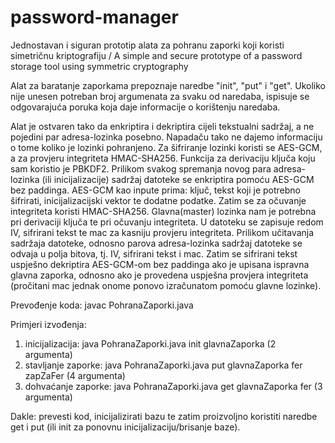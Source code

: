 # password-manager
Jednostavan i siguran prototip alata za pohranu zaporki koji koristi simetričnu kriptografiju / A simple and secure prototype of a password storage tool using symmetric cryptography


Alat za baratanje zaporkama prepoznaje naredbe "init", "put" i "get".
Ukoliko nije unesen potreban broj argumenata za svaku od naredaba, ispisuje se odgovarajuća poruka koja daje informacije o korištenju naredaba.

Alat je ostvaren tako da enkriptira i dekriptira cijeli tekstualni sadržaj, a ne pojedini par adresa-lozinka posebno. 
Napadaču tako ne dajemo informaciju o tome koliko je lozinki pohranjeno. Za šifriranje lozinki koristi se AES-GCM, a za provjeru integriteta HMAC-SHA256.
Funkcija za derivaciju ključa koju sam koristio je PBKDF2.
Prilikom svakog spremanja novog para adresa-lozinka (ili inicijalizacije) sadržaj datoteke se enkriptira pomoću AES-GCM bez paddinga. 
AES-GCM kao inpute prima: ključ, tekst koji je potrebno šifrirati, inicijalizacijski vektor te dodatne podatke. 
Zatim se za očuvanje integriteta koristi HMAC-SHA256. Glavna(master) lozinka nam je potrebna pri derivaciji ključa te pri očuvanju integriteta. 
U datoteku se zapisuje redom IV, sifrirani tekst te mac za kasniju provjeru integriteta.
Prilikom učitavanja sadržaja datoteke, odnosno parova adresa-lozinka sadržaj datoteke se odvaja u polja bitova, tj. IV, sifrirani tekst i mac. 
Zatim se sifrirani tekst uspješno dekriptira AES-GCM-om bez paddinga ako je upisana ispravna glavna zaporka, 
odnosno ako je provedena uspješna provjera integriteta (pročitani mac jednak onome ponovo izračunatom pomoću glavne lozinke).

Prevođenje koda: javac PohranaZaporki.java

Primjeri izvođenja:

1) inicijalizacija: java PohranaZaporki.java init glavnaZaporka (2 argumenta)
2) stavljanje zaporke: java PohranaZaporki.java put glavnaZaporka fer zapZaFer (4 argumenta)
3) dohvaćanje zaporke: java PohranaZaporki.java get glavnaZaporka fer (3 argumenta)

Dakle: prevesti kod, inicijalizirati bazu te zatim proizvoljno koristiti naredbe get i put (ili init za ponovnu inicijalizaciju/brisanje baze).
